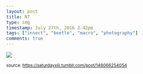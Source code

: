 ```yaml
---
layout: post
title: NT
type: img
timestamp: July 27th, 2016 3:42pm
tags: ["insect", "beetle", "macro", "photography"]
comments: true
---
```

<img src="https://saturdayxiii.github.io/media/148066254054.jpg"/>
  
<small>source: https://saturdayxiii.tumblr.com/post/148066254054</small>